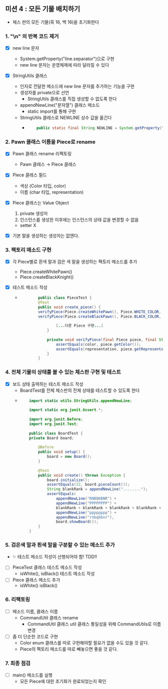 ## 미션 4 : 모든 기물 배치하기

- 체스 판의 모든 기물(흑 16, 백 16)을 초기화한다

### 1. "\n" 의 반복 코드 제거

- [X] new line 문자
  - System.getProperty("line.separator")으로 구현
  - new line 문자는 운영체제에 따라 달라질 수 있다

- [X] StringUtils 클래스
  - 인자로 전달한 메소드에 new line 문자를 추가하는 기능을 구현
  - 생성자를 private으로 선언
    - StringUtils 클래스를 직접 생성할 수 없도록 한다
  - appendNewLine("문자열") 클래스 메소드
    - static import를 통해 구현
  - StringUtils 클래스로 NEWLINE 상수 값을 옮긴다
    - ```java
          public static final String NEWLINE = System.getProperty("line.separator"); 
         ```

### 2. Pawn 클래스 이름을 Piece로 rename

- [X] Pawn 클래스 rename 리펙토링
  - Pawn 클래스 → Piece 클래스

- [X] Piece 클래스 필드
  - 색상 (Color 타입, color)
  - 이름 (char 타입, representation)

- [X] Piece 클래스는 Value Object
  1. private 생성자
  2. 인스턴스를 생성한 이후에는 인스턴스의 상태 값을 변경할 수 없음
    - setter X
- [X] 기본 말을 생성하는 생성자는 없앤다.

### 3. 팩토리 메소드 구현

- [X] 각 Piece별로 흰색 말과 검은 색 말을 생성하는 팩토리 메소드를 추가
  - Piece.createWhitePawn()
  - Piece.createBlackKnight()

- [X] 테스트 메소드 작성
  - ```java
            public class PieceTest {
            @Test
            public void create_piece() {
            verifyPiece(Piece.createWhitePawn(), Piece.WHITE_COLOR, Piece.WHITE_PAWN_REPRESENTATION);
            verifyPiece(Piece.createBlackPawn(), Piece.BLACK_COLOR, Piece.BLACK_PAWN_REPRESENTATION);
            
                    [...다른 Piece 구현...]     
                }
            
                private void verifyPiece(final Piece piece, final String color, final char representation) {
                    assertEquals(color, piece.getColor());
                    assertEquals(representation, piece.getRepresentation());
                }
            }
       ```

### 4. 전체 기물의 상태를 볼 수 있는 체스판 구현 및 테스트

- [X] 보드 상태 출력하는 테스트 메소드 작성
  - BoardTest를 전체 체스판의 전체 상태를 테스트할 수 있도록 한다
  - ```java
        import static utils.StringUtils.appendNewLine;
        
        import static org.junit.Assert.*;
        
        import org.junit.Before;
        import org.junit.Test;
        
        public class BoardTest {
        private Board board;
        
            @Before
            public void setup() {
                board = new Board();
            }
            
            @Test
            public void create() throws Exception {
                board.initialize();
                assertEquals(32, board.pieceCount());
                String blankRank = appendNewLine("........");
                assertEquals(
                    appendNewLine("RNBQKBNR") +
                    appendNewLine("PPPPPPPP") +
                    blankRank + blankRank + blankRank + blankRank +
                    appendNewLine("pppppppp") +
                    appendNewLine("rnbqkbnr"),
                    board.showBoard());        
            }
        }
      ```

### 5. 검은색 말과 흰색 말을 구분할 수 있는 메소드 추가

- ✨ 테스트 메소드 작성이 선행되어야 함! TDD!!
- [ ] PieceTest 클래스 테스트 메소드 작성
  - isWhite(), isBlack() 테스트 메소드 작성
- [ ] Piece 클래스 메소드 추가
  - isWhite() isBlack()

### 6. 리팩토링

- [ ] 메소드 이름, 클래스 이름
  - CommandUtil 클래스 rename
    - CommandUtil 클래스 util 클래스 통일성을 위해 CommandUtils로 이름 변경
- [ ] 좀 더 단순한 코드로 구현
  - Color enum 클래스를 따로 구현해야할 필요가 없을 수도 있을 것 같다.
  - Piece의 팩토리 메소드를 따로 빼놓으면 좋을 것 같다.

### 7. 최종 점검

- [ ] main() 메소드를 실행
  - 모든 Piece에 대한 초기화가 완료되었는지 확인
